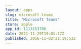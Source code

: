 ```yaml
---
layout: apps
slug: microsoft-teams
title: "Microsoft Teams"
store: apple
app_id: 1113153706
date: 2021-11-29T19:01:17Z
published: 2016-11-02T21:19:53Z
---
```

